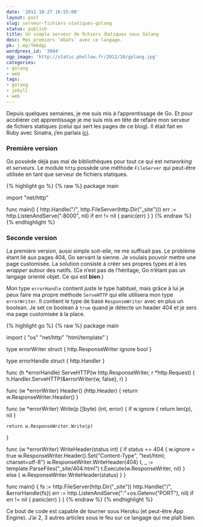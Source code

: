 ```yaml
---
date: '2012-10-27 16:55:00'
layout: post
slug: serveur-fichiers-statiques-golang
status: publish
title: Un simple serveur de ﬁchiers ﬆatiques sous Golang
desc: Mes premiers ‘ébats’ avec ce langage.
pk: j.mp/TmkdgL
wordpress_id: '3984'
ogp_image: 'http://static.phollow.fr/2012/10/golang.jpg'
categories:
- golang
- web
tags:
- golang
- jekyll
- web
---
```


Depuis quelques semaines, je me suis mis à l’apprentissage de Go. Et pour accélérer cet apprentissage je me suis mis en tête de refaire mon serveur de fichiers statiques (celui qui sert les pages de ce blog). Il était fait en Ruby avec Sinatra, j’en parlais [ici](http://phollow.fr/2012/05/jekyll-heroku-et-mon-blog/).

### Première version

Go possède déjà pas mal de bibliothèques pour tout ce qui est _networking_ et _serveurs_. Le module `http` possède une méthode `FileServer` qui peut-être utilisée en tant que serveur de fichiers statiques.

{% highlight go %}
{% raw %}
package main

import "net/http"

func main() {
    http.Handle("/", http.FileServer(http.Dir("_site")))
    err := http.ListenAndServe(":8000", nil)
    if err != nil {
        panic(err)
    }
}
{% endraw %}
{% endhighlight %}


### Seconde version

La première version, aussi simple soit-elle, ne me suffisait pas. Le problème étant lié aux pages 404, Go servant la sienne. Je voulais pouvoir mettre une page customisée. La solution consiste à créer ses propres types et à les _wrapper_ autour des natifs. (Ce n’est pas de l’héritage, Go n’étant pas un langage orienté objet. Ce qui est **bien**.)

Mon type `errorHandle` contient juste le type habituel, mais grâce à lui je peux faire ma propre méthode `ServeHTTP` qui elle utilisera mon type `errorWriter`. Il contient le type de base `ResponseWriter` avec en plus un boolean. Je set ce boolean à `true` quand je détecte un header 404 et je sers ma page customisée à la place.


{% highlight go %}
{% raw %}
package main

import (
    "os"
    "net/http"
    "html/template"
)

type errorWriter struct {
    http.ResponseWriter
    ignore bool
}

type errorHandle struct {
    http.Handler
}

func (h *errorHandle) ServeHTTP(w http.ResponseWriter, r *http.Request) {
    h.Handler.ServeHTTP(&errorWriter{w, false}, r)
}

func (w *errorWriter) Header() (http.Header) {
    return w.ResponseWriter.Header()
}

func (w *errorWriter) Write(p []byte) (int, error) {
    if w.ignore {
        return len(p), nil
    }

    return w.ResponseWriter.Write(p)
}

func (w *errorWriter) WriteHeader(status int) {
   if status == 404 {
      w.ignore = true
      w.ResponseWriter.Header().Set("Content-Type", "text/html; charset=utf-8")
      w.ResponseWriter.WriteHeader(404)
      t, _ := template.ParseFiles("_site/404.html")
      t.Execute(w.ResponseWriter, nil)
   } else {
      w.ResponseWriter.WriteHeader(status)
   }
}

func main() {
    fs := http.FileServer(http.Dir("_site"))
    http.Handle("/", &errorHandle{fs})
    err := http.ListenAndServe(":"+os.Getenv("PORT"), nil)
    if err != nil {
        panic(err)
    }
}
{% endraw %}
{% endhighlight %}

Ce bout de code est capable de tourner sous Heroku (et peut-être App Engine). J’ai 2, 3 autres articles sous le feu sur ce langage qui me plaît bien.